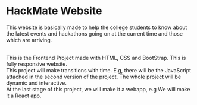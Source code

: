 # HackMate Website

This website is basically made to help the college students to know about the latest events and hackathons going on at the current time and those which are arriving.
<br><br>


This is the Frontend Project made with HTML, CSS and BootStrap. This is fully responsive website.
<br>
This project will make transitions with time. 
E.g, there will be the JavaScript attached in the second version of the project. The whole project will be dynamic and interactive.
<br>
At the last stage of this project, we will make it a webapp, e.g We will make it a React app.

